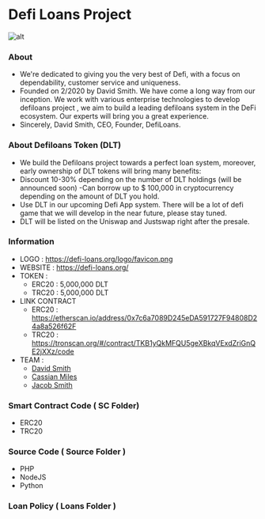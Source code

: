 # Defi Loans Project
![alt](https://defi-loans.org/logo/favicon.png)
### About
- We're dedicated to giving you the very best of Defi, with a focus on dependability, customer service and uniqueness.
- Founded on 2/2020 by David Smith. We have come a long way from our inception. We work with various enterprise technologies to develop defiloans project , we aim to build a leading defiloans system in the DeFi ecosystem. Our experts will bring you a great experience.
- Sincerely, David Smith, CEO, Founder, DefiLoans.
### About Defiloans Token (DLT)
- We build the Defiloans project towards a perfect loan system, moreover, early ownership of DLT tokens will bring many benefits:
- Discount 10-30% depending on the number of DLT holdings (will be announced soon)
-Can borrow up to $ 100,000 in cryptocurrency depending on the amount of DLT you hold.
- Use DLT in our upcoming Defi App system. There will be a lot of defi game that we will develop in the near future, please stay tuned.
- DLT will be listed on the Uniswap and Justswap right after the presale.
### Information
- LOGO : https://defi-loans.org/logo/favicon.png
- WEBSITE : https://defi-loans.org/
- TOKEN :
    + ERC20 : 5,000,000 DLT
    + TRC20 : 5,000,000 DLT
- LINK CONTRACT
    + ERC20 : https://etherscan.io/address/0x7c6a7089D245eDA591727F94808D24a8a526f62F
    + TRC20 : https://tronscan.org/#/contract/TKB1yQkMFQU5geXBkqVExdZriGnQE2jXXz/code
- TEAM :
    + [David Smith](https://www.linkedin.com/public-profile/in/david-smith-177b911b2/)
    + [Cassian Miles](https://www.linkedin.com/public-profile/in/cassian-miles-1701b71b5)
    + [Jacob Smith](https://www.linkedin.com/public-profile/in/jacob-smith-7351301b2)
### Smart Contract Code ( SC Folder)
- ERC20
- TRC20
### Source Code ( Source Folder )
- PHP
- NodeJS
- Python
### Loan Policy ( Loans Folder )